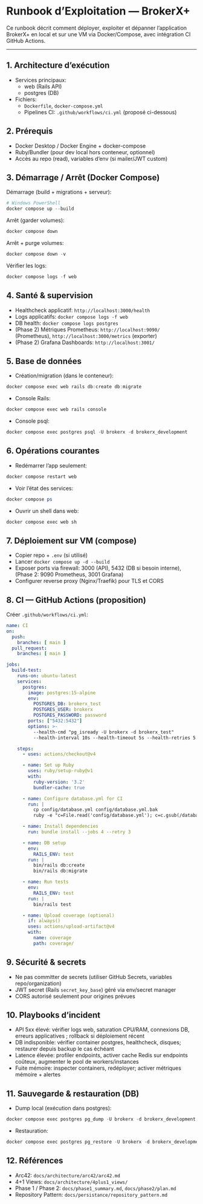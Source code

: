 # Runbook d’Exploitation — BrokerX+

Ce runbook décrit comment déployer, exploiter et dépanner l’application BrokerX+ en local et sur une VM via Docker/Compose, avec intégration CI GitHub Actions.

---

## 1. Architecture d’exécution
- Services principaux:
  - web (Rails API)
  - postgres (DB)
- Fichiers:
  - `Dockerfile`, `docker-compose.yml`
  - Pipelines CI: `.github/workflows/ci.yml` (proposé ci-dessous)

## 2. Prérequis
- Docker Desktop / Docker Engine + docker-compose
- Ruby/Bundler (pour dev local hors conteneur, optionnel)
- Accès au repo (read), variables d’env (si mailer/JWT custom)

## 3. Démarrage / Arrêt (Docker Compose)

Démarrage (build + migrations + serveur):
```powershell
# Windows PowerShell
docker compose up --build
```

Arrêt (garder volumes):
```powershell
docker compose down
```

Arrêt + purge volumes:
```powershell
docker compose down -v
```

Vérifier les logs:
```powershell
docker compose logs -f web
```

## 4. Santé & supervision
- Healthcheck applicatif: `http://localhost:3000/health`
- Logs applicatifs: `docker compose logs -f web`
- DB health: `docker compose logs postgres`
- (Phase 2) Métriques Prometheus: `http://localhost:9090/` (Prometheus), `http://localhost:3000/metrics` (exporter)
- (Phase 2) Grafana Dashboards: `http://localhost:3001/`

## 5. Base de données
- Création/migration (dans le conteneur):
```powershell
docker compose exec web rails db:create db:migrate
```
- Console Rails:
```powershell
docker compose exec web rails console
```
- Console psql:
```powershell
docker compose exec postgres psql -U brokerx -d brokerx_development
```

## 6. Opérations courantes
- Redémarrer l’app seulement:
```powershell
docker compose restart web
```
- Voir l’état des services:
```powershell
docker compose ps
```
- Ouvrir un shell dans web:
```powershell
docker compose exec web sh
```

## 7. Déploiement sur VM (compose)
- Copier repo + `.env` (si utilisé)
- Lancer `docker compose up -d --build`
- Exposer ports via firewall: 3000 (API), 5432 (DB si besoin interne), (Phase 2: 9090 Prometheus, 3001 Grafana)
- Configurer reverse proxy (Nginx/Traefik) pour TLS et CORS

## 8. CI — GitHub Actions (proposition)
Créer `.github/workflows/ci.yml`:
```yaml
name: CI
on:
  push:
    branches: [ main ]
  pull_request:
    branches: [ main ]

jobs:
  build-test:
    runs-on: ubuntu-latest
    services:
      postgres:
        image: postgres:15-alpine
        env:
          POSTGRES_DB: brokerx_test
          POSTGRES_USER: brokerx
          POSTGRES_PASSWORD: password
        ports: ["5432:5432"]
        options: >-
          --health-cmd "pg_isready -U brokerx -d brokerx_test"
          --health-interval 10s --health-timeout 5s --health-retries 5

    steps:
      - uses: actions/checkout@v4

      - name: Set up Ruby
        uses: ruby/setup-ruby@v1
        with:
          ruby-version: '3.2'
          bundler-cache: true

      - name: Configure database.yml for CI
        run: |
          cp config/database.yml config/database.yml.bak
          ruby -e "c=File.read('config/database.yml'); c=c.gsub(/database: .*/, 'database: brokerx_test'); c=c.gsub(/username: .*/, 'username: brokerx'); c=c.gsub(/password: .*/, 'password: password'); c=c.gsub(/host: .*/, 'host: localhost'); File.write('config/database.yml', c)"

      - name: Install dependencies
        run: bundle install --jobs 4 --retry 3

      - name: DB setup
        env:
          RAILS_ENV: test
        run: |
          bin/rails db:create
          bin/rails db:migrate

      - name: Run tests
        env:
          RAILS_ENV: test
        run: |
          bin/rails test

      - name: Upload coverage (optional)
        if: always()
        uses: actions/upload-artifact@v4
        with:
          name: coverage
          path: coverage/
```

## 9. Sécurité & secrets
- Ne pas committer de secrets (utiliser GitHub Secrets, variables repo/organization)
- JWT secret (Rails `secret_key_base`) géré via env/secret manager
- CORS autorisé seulement pour origines prévues


## 10. Playbooks d’incident
- API 5xx élevé: vérifier logs web, saturation CPU/RAM, connexions DB, erreurs applicatives ; rollback si déploiement récent
- DB indisponible: vérifier container postgres, healthcheck, disques; restaurer depuis backup le cas échéant
- Latence élevée: profiler endpoints, activer cache Redis sur endpoints coûteux, augmenter le pool de workers/instances
- Fuite mémoire: inspecter containers, redéployer; activer métriques mémoire + alertes

## 11. Sauvegarde & restauration (DB)
- Dump local (exécution dans postgres):
```powershell
docker compose exec postgres pg_dump -U brokerx -d brokerx_development -F c -f /tmp/backup.dump
```
- Restauration:
```powershell
docker compose exec postgres pg_restore -U brokerx -d brokerx_development /tmp/backup.dump
```

## 12. Références
- Arc42: `docs/architecture/arc42/arc42.md`
- 4+1 Views: `docs/architecture/4plus1_views/`
- Phase 1 / Phase 2: `docs/phase1_summary.md`, `docs/phase2/plan.md`
- Repository Pattern: `docs/persistance/repository_pattern.md`

